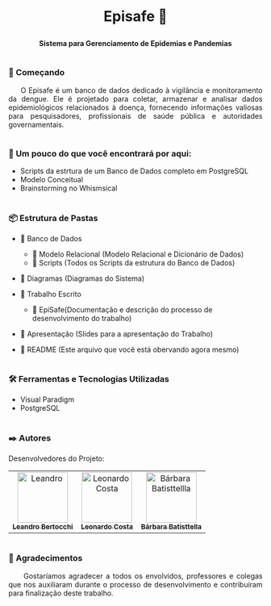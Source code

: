 # <p align="center"> <strong> Episafe 🧬 </strong> </p>

<p align="center"> <strong> Sistema para Gerenciamento de Epidemias e Pandemias </strong> </center> </p>

#

### 🚀 Começando

<p align="justify">
&nbsp&nbsp&nbsp&nbsp
O Episafe é um banco de dados dedicado à vigilância e monitoramento da dengue. Ele é projetado para coletar, armazenar e analisar dados epidemiológicos relacionados à doença, fornecendo informações valiosas para pesquisadores, profissionais de saúde pública e autoridades governamentais.
</p>

#

### 🔎 Um pouco do que você encontrará por aqui:

- Scripts da estrtura de um Banco de Dados completo em PostgreSQL
- Modelo Conceitual
- Brainstorming no Whismsical

#

### 📦 Estrutura de Pastas

- 📁 Banco de Dados

  - 📁 Modelo Relacional (Modelo Relacional e Dicionário de Dados)
  - 📁 Scripts (Todos os Scripts da estrutura do Banco de Dados)

- 📁 Diagramas (Diagramas do Sistema)

- 📁 Trabalho Escrito
  - 📄 EpiSafe(Documentação e descrição do processo de desenvolvimento do trabalho)
- 📄 Apresentação (Slides para a apresentação do Trabalho)
- 📄 README (Este arquivo que você está obervando agora mesmo)

#

### 🛠️ Ferramentas e Tecnologias Utilizadas

- Visual Paradigm
- PostgreSQL

#

### ✒️ Autores

Desenvolvedores do Projeto:

<table>
  <tr>
    <td align="center">
      <a href="#">
        <img src="https://avatars.githubusercontent.com/u/78428392?v=4" width="100px;" alt="Leandro"/><br>
        <sub>
          <b>Leandro Bertocchi</b>
        </sub>
      </a>
    </td>
    <td align="center">
      <a href="#">
        <img src="https://avatars.githubusercontent.com/u/62349597?v=4" width="100px;" alt="Leonardo Costa"/><br>
        <sub>
          <b>Leonardo Costa</b>
        </sub>
      </a>
    </td>
    <td align="center">
      <a href="#">
        <img src="https://avatars.githubusercontent.com/u/98975638?v=4" width="100px;" alt="Bárbara Batisttellla"/><br>
        <sub>
          <b>Bárbara Batisttella</b>
        </sub>
      </a>
    </td>
  </tr>
</table>

#

### 🎁 Agradecimentos

<p align="justify">
&nbsp&nbsp&nbsp&nbsp
Gostaríamos agradecer a todos os envolvidos, professores e colegas que nos auxiliaram durante o processo de desenvolvimento e contribuíram para finalização deste trabalho. <br>
&nbsp&nbsp&nbsp&nbsp
 <br>
</p>
